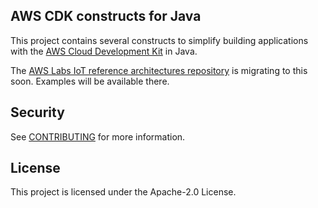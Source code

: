 ## AWS CDK constructs for Java

This project contains several constructs to simplify building applications with the [AWS Cloud Development Kit](https://aws.amazon.com/cdk/) in Java.

The [AWS Labs IoT reference architectures repository](https://github.com/aws-samples/iot-reference-architectures/) is migrating to this soon. Examples will be available there.

## Security

See [CONTRIBUTING](CONTRIBUTING.md#security-issue-notifications) for more information.

## License

This project is licensed under the Apache-2.0 License.

